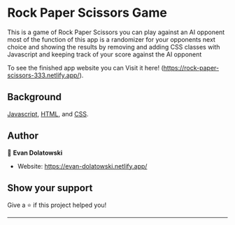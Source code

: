 # Rock Paper Scissors Game

This is a game of Rock Paper Scissors you can play against an AI opponent
most of the function of this app is a randomizer for your opponents next choice and showing the results by removing and adding CSS classes with
Javascript and keeping track of your score against the AI opponent

To see the finished app website you can Visit it here! (https://rock-paper-scissors-333.netlify.app/).

## Background




[Javascript](https://developer.mozilla.org/en-US/docs/Web/JavaScript), [HTML](https://developer.mozilla.org/en-US/docs/Learn/HTML), and [CSS](https://developer.mozilla.org/en-US/docs/Learn/CSS).

## Author

👤 **Evan Dolatowski**

- Website: https://evan-dolatowski.netlify.app/

## Show your support

Give a ⭐️ if this project helped you!

---

